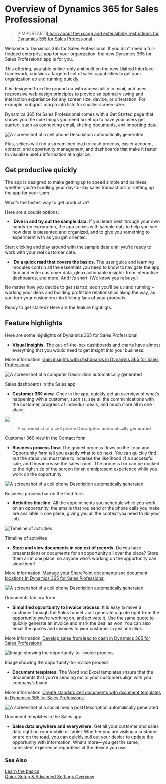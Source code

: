 Overview of Dynamics 365 for Sales Professional
===============================================

>   [!IMPORTANT][Learn about the usage and extensibility restrictions for
>   Dynamics 365 for Sales
>   Professional](https://go.microsoft.com/fwlink/p/?linkid=850959).

Welcome to Dynamics 365 for Sales Professional. If you don't need a full-fledged
enterprise app for your organization, the new Dynamics 365 for Sales
Professional app is for you.

This offering, available online-only and built on the new Unified Interface
framework, contains a targeted set of sales capabilities to get your
organization up and running quickly.

It is designed from the ground up with accessibility in mind, and uses
responsive web design principles to provide an optimal viewing and interaction
experience for any screen size, device, or orientation. For example, subgrids
morph into lists for smaller screen sizes.

Dynamics 365 for Sales Professional comes with a Get Started page that shows you
the core things you need to set up to have your users get started, such as
connecting email, sharing documents, and importing data.

![A screenshot of a cell phone Description automatically generated](media/0e3a2788236bf5cbbf5e5c412aefd2bc.png)

Plus, sellers will find a streamlined lead to cash process, easier account,
contact, and opportunity management, and dashboards that make it faster to
visualize useful information at a glance.

Get productive quickly
----------------------

The app is designed to make getting up to speed simple and painless, whether
you’re handling your day-to-day sales transactions or setting up the app for
your team. 

What’s the fastest way to get productive?

Here are a couple options:

-    **Dive in and try out the sample data.** If you learn best through your own
    hands-on exploration, the app comes with sample data to help you see how
    data is presented and organized, and to give you something to experiment
    with as you get oriented.

Start clicking and play around with the sample data until you’re ready to work
with your real customer data.

-    **Do a quick read that covers the basics.** The user guide and learning
    modules contain all the essentials you need to know to navigate the app,
    find and enter customer data, glean actionable insights from interactive
    dashboards, and more. And it’s short. (We know you’re busy.)

No matter how you decide to get started, soon you’ll be up and running – working
your deals and building profitable relationships along the way, as you turn your
customers into lifelong fans of your products.

Ready to get started? Here are the feature hightligts.

Feature highlights
------------------

Here are some highlights of Dynamics 365 for Sales Professional

-   **Visual insights.** The out-of-the-box dashboards and charts have almost
    everything that you would need to get insight into your business.

More information: [Gain insights with dashboards in Dynamics 365 for Sales
Professional](#gain-insights-with-dashboards-in-dynamic)

![A screenshot of a computer Description automatically generated](media/c18f1cd07b08ea69ef632512f1f41fa8.png)

Sales dashboards in the Sales app

-   **Customer 360 view.** Once in the app, quickly get an overview of what’s
    happening with a customer, such as, see all the communications with the
    customer, progress of individual deals, and much more all in one place.

![](media/94f9b17b9f500ed954955eaec0637b15.png)

>   A screenshot of a cell phone Description automatically generated

Customer 360 view in the Contact form

-   **Business process flow.** The guided process flows on the Lead and
    Opportunity form tell you exactly what to do next. You can quickly find out
    the steps you must take to increase the likelihood of a successful sale, and
    thus increase the sales count. The process bar can be docked to the right
    side of the screen for an omnipresent experience while you work on the
    opportunity.

![A screenshot of a cell phone Description automatically generated](media/220c95292cbc19f9492a446bec2d077d.png)

Business process bar on the lead form

-   **Activities timeline.** All the appointments you schedule while you work on
    an opportunity, the emails that you send or the phone calls you make are
    available in one place, giving you all the context you need to do your job.

![Timeline of activities](media/1fe734bf864e343320ffa185ee9b20c0.png)

Timeline of activities

-   **Store and view documents in context of records.** Do you have
    presentations or documents for an opportunity all over the place? Store them
    all in one place, so anyone who’s working on the opportunity can view them!

More information: [Manage your SharePoint documents and document locations in
Dynamics 365 for Sales Professional](#manage-your-sharepoint-documents-and-doc)

![A screenshot of a cell phone Description automatically generated](media/0de6db36f85defb67d8f88e66118cdf2.png)

Documents tab in a form

-   **Simplified opportunity to invoice process.** It is easy to move a customer
    through the Sales funnel. Just generate a quote right from the opportunity
    you’re working on, and activate it. Use the same quote to quickly generate
    an invoice and mark the deal as won. You can also email the quotes and
    invoices to your customer in just one click.

More information: [Develop sales from lead to cash in Dynamics 365 for Sales
Professional](#manage-your-sharepoint-documents-and-doc)

![Image showing the opportunity-to-invoice process](media/b05b146b395e5bc0cba86d088dc937c4.png)

Image showing the opportunity-to-invoice process

-   **Document templates.** The Word and Excel templates ensure that the
    documents that you’re sending out to your customers align with you company’s
    brand.

More information: [Create standardized documents with document templates in
Dynamics 365 for Sales Professional](#use-document-templates-in-dynamics-365-f)

![A screenshot of a social media post Description automatically generated](media/e41c4488b9c91eacc71f958f7f92f43a.png)

Document templates in the Sales app

-   **Sales data anywhere and everywhere.** Get all your customer and sales data
    right on your mobile or tablet. Whether you are visiting a customer or are
    on the road, you can quickly pull out your device to update the opportunity
    with information. What’s more—you get the same, consistent experience
    regardless of the device you use.

### See Also

[Learn the basics](#learn-the-basics-of-dynamics-365-for-sal)  
[Quick Setup & Advanced Settings
Overview](https://microsoft.sharepoint.com/teams/crmtechreview/Shared%20Documents/Sales/Sales%20pro/quick-setup-advanced-settings-overview.md)
